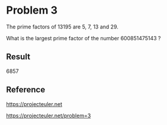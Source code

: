 Problem 3
=========

The prime factors of 13195 are 5, 7, 13 and 29.

What is the largest prime factor of the number 600851475143 ?


Result
---

6857

Reference
---

https://projecteuler.net

https://projecteuler.net/problem=3
 
